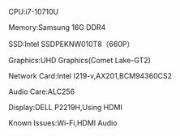 CPU:i7-10710U

Memory:Samsung 16G DDR4

SSD:Intel SSDPEKNW010T8（660P）

Graphics:UHD Graphics(Comet Lake-GT2)

Network Card:Intel I219-v,AX201,BCM94360CS2

Audio Care:ALC256

Display:DELL P2219H,Using HDMI

Known Issues:Wi-Fi,HDMI Audio


